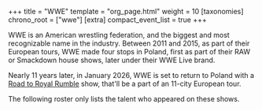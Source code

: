 +++
title = "WWE"
template = "org_page.html"
weight = 10
[taxonomies]
chrono_root = ["wwe"]
[extra]
compact_event_list = true
+++

WWE is an American wrestling federation, and the biggest and most recognizable name in the industry.
Between 2011 and 2015, as part of their European tours, WWE made four stops in Poland,
first as part of their RAW or Smackdown house shows, later under their WWE Live brand.

Nearly 11 years later, in January 2026, WWE is set to return to Poland with a [Road to Royal Rumble](@/e/wwe/2026-01-17-wwe-road-to-royal-rumble.md) show, that'll be a part of an 11-city European tour.

The following roster only lists the talent who appeared on these shows.
